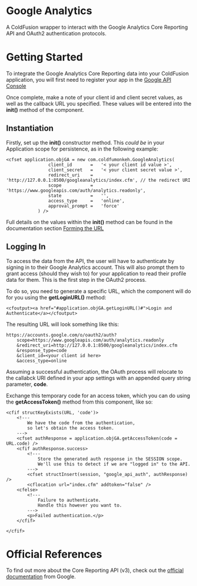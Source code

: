 Google Analytics
================

A ColdFusion wrapper to interact with the Google Analytics Core Reporting API and OAuth2 authentication protocols.


Getting Started
===============

To integrate the Google Analytics Core Reporting data into your ColdFusion application, you will first need to register your app in the [Google API Console](https://code.google.com/apis/console/b/0/)

Once complete, make a note of your client id and client secret values, as well as the callback URL you specified. These values will be entered into the **init()** method of the component.

Instantiation
-------------

Firstly, set up the **init()** constructor method. This _could be_ in your Application scope for persistence, as in the following example:

	<cfset application.objGA = new com.coldfumonkeh.GoogleAnalytics(
					client_id		=	'< your client id value >',
					client_secret	=	'< your client secret value >',
					redirect_uri	=	'http://127.0.0.1:8500/googleanalytics/index.cfm', // the redirect URI
					scope			=	'https://www.googleapis.com/auth/analytics.readonly',
					state			=	'',
					access_type		=	'online',
					approval_prompt	=	'force'
				) />

Full details on the values within the **init()** method can be found in the documentation section [Forming the URL](https://developers.google.com/accounts/docs/OAuth2WebServer)

Logging In
----------

To access the data from the API, the user will have to authenticate by signing in to their Google Analytics account. This will also prompt them to grant access (should they wish to) for your application to read their profile data for them. This is the first step in the OAuth2 process.

To do so, you need to generate a specific URL, which the component will do for you using the **getLoginURL()** method:

	<cfoutput><a href="#application.objGA.getLoginURL()#">Login and Authenticate</a></cfoutput>

The resulting URL will look something like this:

	https://accounts.google.com/o/oauth2/auth?
		scope=https://www.googleapis.com/auth/analytics.readonly
		&redirect_uri=http://127.0.0.1:8500/googleanalytics/index.cfm
		&response_type=code
		&client_id=<your client id here>
		&access_type=online


Assuming a successful authentication, the OAuth process will relocate to the callabck URI defined in your app settings with an appended query string parameter, **code**.

Exchange this temporary code for an access token, which you can do using the **getAccessToken()** method from this component, like so:

	<cfif structKeyExists(URL, 'code')>
		<!---
			We have the code from the authentication, 
			so let's obtain the access token.
		--->
		<cfset authResponse = application.objGA.getAccessToken(code = URL.code) />
		<cfif authResponse.success>
			<!---
				Store the generated auth response in the SESSION scope.
				We'll use this to detect if we are "logged in" to the API.
			--->
			<cfset structInsert(session, "google_api_auth", authResponse) />
			<cflocation url="index.cfm" addtoken="false" />
		<cfelse>
			<!---
				Failure to authenticate.
				Handle this however you want to.
			--->
			<p>Failed authentication.</p>
		</cfif>
		
	</cfif>


Official References
===================

To find out more about the Core Reporting API (v3), check out the [official documentation](https://developers.google.com/analytics/devguides/reporting/core/v3/reference) from Google.